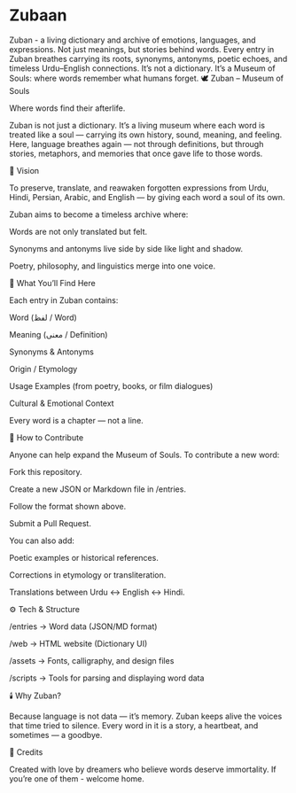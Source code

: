 # Zubaan
Zuban - a living dictionary and archive of emotions, languages, and expressions. Not just meanings, but stories behind words. Every entry in Zuban breathes carrying its roots, synonyms, antonyms, poetic echoes, and timeless Urdu–English connections. It’s not a dictionary. It’s a Museum of Souls: where words remember what humans forget.
🕊️ Zuban – Museum of Souls

Where words find their afterlife.

Zuban is not just a dictionary.
It’s a living museum where each word is treated like a soul — carrying its own history, sound, meaning, and feeling.
Here, language breathes again — not through definitions, but through stories, metaphors, and memories that once gave life to those words.

🌙 Vision

To preserve, translate, and reawaken forgotten expressions from Urdu, Hindi, Persian, Arabic, and English —
by giving each word a soul of its own.

Zuban aims to become a timeless archive where:

Words are not only translated but felt.

Synonyms and antonyms live side by side like light and shadow.

Poetry, philosophy, and linguistics merge into one voice.

🔡 What You’ll Find Here

Each entry in Zuban contains:

Word (لفظ / Word)

Meaning (معنی / Definition)

Synonyms & Antonyms

Origin / Etymology

Usage Examples (from poetry, books, or film dialogues)

Cultural & Emotional Context

Every word is a chapter — not a line.

🧭 How to Contribute

Anyone can help expand the Museum of Souls.
To contribute a new word:

Fork this repository.

Create a new JSON or Markdown file in /entries.

Follow the format shown above.

Submit a Pull Request.

You can also add:

Poetic examples or historical references.

Corrections in etymology or transliteration.

Translations between Urdu ↔ English ↔ Hindi.

⚙️ Tech & Structure

/entries → Word data (JSON/MD format)

/web → HTML website (Dictionary UI)

/assets → Fonts, calligraphy, and design files

/scripts → Tools for parsing and displaying word data

🕯️ Why Zuban?

Because language is not data — it’s memory.
Zuban keeps alive the voices that time tried to silence.
Every word in it is a story, a heartbeat, and sometimes — a goodbye.

🧡 Credits

Created with love by dreamers who believe words deserve immortality.
If you’re one of them - welcome home. 
